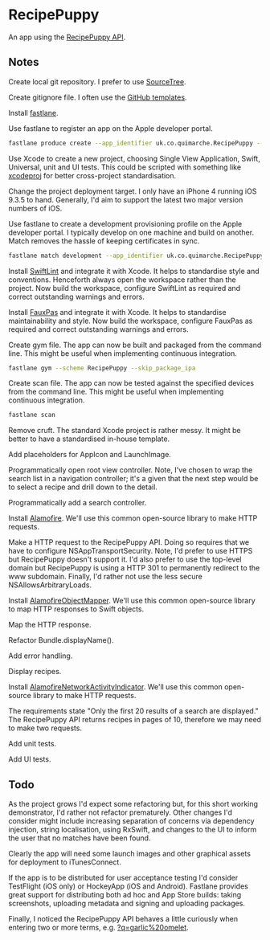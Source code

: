 # RecipePuppy

An app using the [RecipePuppy API](http://www.recipepuppy.com/about/api/).

## Notes

Create local git repository. I prefer to use [SourceTree](https://www.sourcetreeapp.com/).

Create gitignore file. I often use the [GitHub templates](https://github.com/github/gitignore/blob/master/Swift.gitignore).

Install [fastlane](https://fastlane.tools/).

Use fastlane to register an app on the Apple developer portal.

```bash
fastlane produce create --app_identifier uk.co.quimarche.RecipePuppy --app_name "XC uk co quimarche RecipePuppy" --skip_itc --team_id 2798U5523H --username chris@quimarche.co.uk
```

Use Xcode to create a new project, choosing Single View Application, Swift, Universal, unit and UI tests. This could be scripted with something like [xcodeproj](https://github.com/CocoaPods/Xcodeproj) for better cross-project standardisation.

Change the project deployment target. I only have an iPhone 4 running iOS 9.3.5 to hand. Generally, I'd aim to support the latest two major version numbers of iOS.

Use fastlane to create a development provisioning profile on the Apple developer portal. I typically develop on one machine and build on another. Match removes the hassle of keeping certificates in sync.

```bash
fastlane match development --app_identifier uk.co.quimarche.RecipePuppy --git_url git@bitbucket.org:quimarche/fastlanematch.git --username chris@quimarche.co.uk
```

Install [SwiftLint](https://github.com/realm/SwiftLint) and integrate it with Xcode. It helps to standardise style and conventions. Henceforth always open the workspace rather than the project. Now build the workspace, configure SwiftLint as required and correct outstanding warnings and errors.

Install [FauxPas](http://fauxpasapp.com/) and integrate it with Xcode. It helps to standardise maintainability and style. Now build the workspace, configure FauxPas as required and correct outstanding warnings and errors.

Create gym file. The app can now be built and packaged from the command line. This might be useful when implementing continuous integration.

```bash
fastlane gym --scheme RecipePuppy --skip_package_ipa
```

Create scan file. The app can now be tested against the specified devices from the command line. This might be useful when implementing continuous integration.

```bash
fastlane scan
```

Remove cruft. The standard Xcode project is rather messy. It might be better to have a standardised in-house template.

Add placeholders for AppIcon and LaunchImage.

Programmatically open root view controller. Note, I've chosen to wrap the search list in a navigation controller; it's a given that the next step would be to select a recipe and drill down to the detail.

Programmatically add a search controller.

Install [Alamofire](https://github.com/Alamofire/Alamofire). We'll use this common open-source library to make HTTP requests.

Make a HTTP request to the RecipePuppy API. Doing so requires that we have to configure NSAppTransportSecurity. Note, I'd prefer to use HTTPS but RecipePuppy doesn't support it. I'd also prefer to use the top-level domain but RecipePuppy is using a HTTP 301 to permanently redirect to the www subdomain. Finally, I'd rather not use the less secure NSAllowsArbitraryLoads.

Install [AlamofireObjectMapper](https://github.com/tristanhimmelman/AlamofireObjectMapper). We'll use this common open-source library to map HTTP responses to Swift objects.

Map the HTTP response.

Refactor Bundle.displayName().

Add error handling.

Display recipes.

Install [AlamofireNetworkActivityIndicator](https://github.com/Alamofire/AlamofireNetworkActivityIndicator). We'll use this common open-source library to make HTTP requests.

The requirements state "Only the first 20 results of a search are displayed." The RecipePuppy API returns recipes in pages of 10, therefore we may need to make two requests.

Add unit tests.

Add UI tests.

## Todo

As the project grows I'd expect some refactoring but, for this short working demonstrator, I'd rather not refactor prematurely. Other changes I'd consider might include increasing separation of concerns via dependency injection, string localisation, using RxSwift, and changes to the UI to inform the user that no matches have been found.

Clearly the app will need some launch images and other graphical assets for deployment to iTunesConnect.

If the app is to be distributed for user acceptance testing I'd consider TestFlight (iOS only) or HockeyApp (iOS and Android). Fastlane provides great support for distributing both ad hoc and App Store builds: taking screenshots, uploading metadata and signing and uploading packages.

Finally, I noticed the RecipePuppy API behaves a little curiously when entering two or more terms, e.g. [?q=garlic%20omelet](http://www.recipepuppy.com/api/?q=garlic%20omelet).
